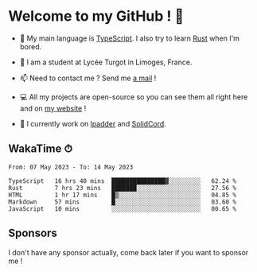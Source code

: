 # Welcome to my GitHub ! 🌃

- 🔭 My main language is [TypeScript](https://www.typescriptlang.org/). I also try to learn [Rust](https://www.rust-lang.org/) when I'm bored. 

- 🌱 I am a student at Lycée Turgot in Limoges, France.

- 📫 Need to contact me ? Send me <a href="mailto:mikkel@milescode.dev">a mail</a> !

- 💻 All my projects are open-source so you can see them all right here and on <a href="https://www.vexcited.ml">my website</a> !

- 👀 I currently work on [lpadder](https://github.com/Vexcited/lpadder) and [SolidCord](https://github.com/Vexcited/SolidCord).

## WakaTime ⏱

<!--START_SECTION:waka-->

```text
From: 07 May 2023 - To: 14 May 2023

TypeScript   16 hrs 40 mins  ███████████████▓░░░░░░░░░   62.24 %
Rust         7 hrs 23 mins   ███████░░░░░░░░░░░░░░░░░░   27.56 %
HTML         1 hr 17 mins    █▒░░░░░░░░░░░░░░░░░░░░░░░   04.85 %
Markdown     57 mins         █░░░░░░░░░░░░░░░░░░░░░░░░   03.60 %
JavaScript   10 mins         ░░░░░░░░░░░░░░░░░░░░░░░░░   00.65 %
```

<!--END_SECTION:waka-->

## Sponsors

I don't have any sponsor actually, come back later if you want to sponsor me !

